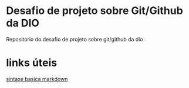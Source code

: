 #  Desafio de projeto sobre Git/Github da DIO

Repositorio do desafio de projeto sobre git/github da dio

# links úteis
[sintaxe basica markdown](https://www.markdownguide.org/)
